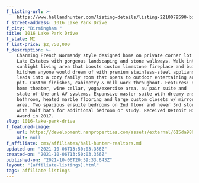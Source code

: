 ```yaml
---
f_listing-url: >-
    https://www.hallandhunter.com/listing-details/listing-2210079590-birmingham-michigan-2210079590/
f_street-address: 1016 Lake Park Drive
f_city: "Birmingham "
title: 1016 Lake Park Drive
f_state: MI
f_list-price: $2,750,000
f_description: >-
    Charming French Normandy style designed home on private corner lot in Quarton
    Lake Estates with gorgeous landscaping and stone walkways. Walk into a
    sunlight living area that boosts custom limestone fireplace and built ins. A
    kitchen anyone would dream of with premium stainless-steel appliances that
    leads into a cozy family room that opens to outdoor entertaining area and fire
    pit. Custom finishes, cabinetry & mill work throughout. Features: Elevator,
    home theater, wine cellar, yoga/exercise area, au pair suite and
    state-of-the-art AV systems. Expansive master-suite with dreamy ensuite
    bathroom, heated marble flooring and large custom closets w/ mirrored dressing
    area. Two spacious ensuite bedrooms on 2nd floor and newer 3rd story suite
    with half bath for additional bedroom or study. Received Detroit Home Design
    Award in 2017.
slug: 1016-lake-park-drive
f_featured-image:
    url: https://development.nanproperties.com/assets/external/615da9860d257d67ffa74ce1_mls-2210079590-1.jpeg
    alt: null
f_affiliate: cms/affiliates/hall-hunter-realtors.md
updated-on: "2021-10-06T13:50:03.356Z"
created-on: "2021-10-06T13:50:03.356Z"
published-on: "2021-10-06T20:59:33.643Z"
layout: "[affiliate-listings].html"
tags: affiliate-listings
---
```

